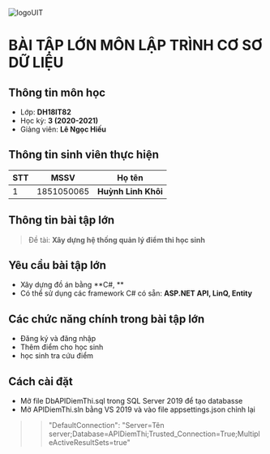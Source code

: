 ![logoUIT](http://ou.edu.vn/wp-content/uploads/2018/08/LOGO-TRUONGV21-12-2018-01-300x300.png)

# BÀI TẬP LỚN MÔN LẬP TRÌNH CƠ SƠ DỮ LIỆU
## Thông tin môn học
- Lớp: **DH18IT82**
- Học kỳ: **3 (2020-2021)**
- Giảng viên: **Lê Ngọc Hiếu**
## Thông tin sinh viên thực hiện

|STT|MSSV    |Họ tên      			   |
|---|--------|-------------------------|
|1  |1851050065 |**Huỳnh Linh Khôi** |

## Thông tin bài tập lớn

>Đề tài: **Xây dựng hệ thống quản lý điểm thi học sinh**

## Yêu cầu bài tập lớn

- Xây dựng đồ án bằng **C#, **
- Có thể sử dụng các framework C# có sẵn: **ASP.NET API, LinQ, Entity**


## Các chức năng chính trong bài tập lớn
- Đăng ký và đăng nhập
- Thêm điểm cho học sinh
- học sinh tra cứu điểm


## Cách cài đặt
- Mở file DbAPIDiemThi.sql trong SQL Server 2019 để tạo databasse
- Mở APIDiemThi.sln bằng VS 2019 và vào file appsettings.json chỉnh lại 
>>"DefaultConnection": "Server=Tên server;Database=APIDiemThi;Trusted_Connection=True;MultipleActiveResultSets=true"



